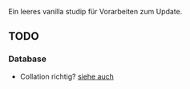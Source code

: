Ein leeres vanilla studip für Vorarbeiten zum Update.

## TODO
### Database
 * Collation richtig? [siehe auch](http://docs.studip.de/admin/Admins/Installationsanleitung)
 